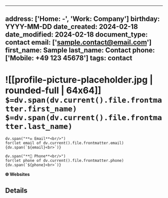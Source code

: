 
---
address: ['Home: -', 'Work: Company']
birthday: YYYY-MM-DD
date_created: 2024-02-18
date_modified: 2024-02-18
document_type: contact
email: ['sample.contact@email.com']
first_name: Sample
last_name: Contact
phone: ['Mobile: +49 123 45678']
tags: contact
---
# ![[profile-picture-placeholder.jpg | rounded-full | 64x64]] `$=dv.span(dv.current().file.frontmatter.first_name)` `$=dv.span(dv.current().file.frontmatter.last_name)`
```dataviewjs
dv.span("**✉ Email**<br/>")
for(let email of dv.current().file.frontmatter.email){dv.span(`${email}<br>`)}
```

```dataviewjs
dv.span("**📱 Phone**<br/>")
for(let phone of dv.current().file.frontmatter.phone){dv.span(`${phone}<br>`)}
```

**🌐 Websites**


## Details